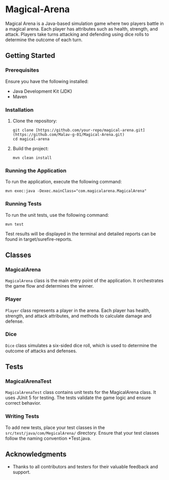 # Magical-Arena

Magical Arena is a Java-based simulation game where two players battle in a magical arena. Each player has attributes such as health, strength, and attack. Players take turns attacking and defending using dice rolls to determine the outcome of each turn.

## Getting Started

### Prerequisites

Ensure you have the following installed:

+ Java Development Kit (JDK)
+ Maven

### Installation

1. Clone the repository:
   ```
   git clone [https://github.com/your-repo/magical-arena.git](https://github.com/Malav-g-01/Magical-Arena.git)
   cd magical-arena
   ```
2. Build the project:
   ```
   mvn clean install
   ```
### Running the Application

To run the application, execute the following command:

```
mvn exec:java -Dexec.mainClass="com.magicalarena.MagicalArena"
```

### Running Tests

To run the unit tests, use the following command:

```
mvn test
```

Test results will be displayed in the terminal and detailed reports can be found in target/surefire-reports.

## Classes

### MagicalArena

`MagicalArena` class is the main entry point of the application. It orchestrates the game flow and determines the winner.

### Player

`Player` class represents a player in the arena. Each player has health, strength, and attack attributes, and methods to calculate damage and defense.

### Dice

`Dice` class simulates a six-sided dice roll, which is used to determine the outcome of attacks and defenses.

## Tests

### MagicalArenaTest

`MagicalArenaTest` class contains unit tests for the MagicalArena class. It uses JUnit 5 for testing. The tests validate the game logic and ensure correct behavior.

### Writing Tests
To add new tests, place your test classes in the `src/test/java/com/MegicalArena/` directory. Ensure that your test classes follow the naming convention *Test.java.

## Acknowledgments

+ Thanks to all contributors and testers for their valuable feedback and support.
